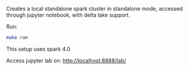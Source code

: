 Creates a local standalone spark cluster in standalone mode, accessed through jupyter notebook, with delta lake support.

Run:

```bash
make run
```

This setup uses spark 4.0

Access jupyter lab on: [http://localhost:8888/lab/](http://localhost:8888/lab/)